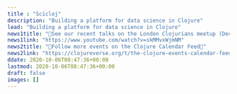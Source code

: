 ```yaml
---
title : "Scicloj"
description: "Building a platform for data science in Clojure"
lead: "Building a platform for data science in Clojure"
news1title: "🎥See our recent talks on the London Clojurians meetup (Dec. 12th)🎥"
news1link: "https://www.youtube.com/watch?v=skMMvxWjmNM"
news2title: "📅Follow more events on the Clojure Calendar Feed📅"
news2link: "https://clojureverse.org/t/the-clojure-events-calendar-feed-turns-2/9527"
ddate: 2020-10-06T08:47:36+00:00
lastmod: 2020-10-06T08:47:36+00:00
draft: false
images: []
---
```

